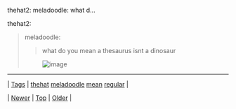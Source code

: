 <!--
title: thehat2
date: 2020-06-28T15:27:00.283Z
tags: thehat, meladoodle, mean, regular
-->


thehat2: meladoodle: what d...

<p>thehat2:</p>
<blockquote>
<p>meladoodle:</p>
<blockquote>
<p>what do you mean a thesaurus isnt a dinosaur</p>
</blockquote>
<p><figure class="tmblr-full" data-orig-height="361" data-orig-width="500" data-orig-src="https://66.media.tumblr.com/9d6966ed6854421c267ce9713e48f428/tumblr_inline_n4j9x516D61r49bdp.png"><img alt="image" src="https://66.media.tumblr.com/23e56c67c9df1b3d4a12af70247bb2ec/tumblr_inline_pk180uA4Sn1snpcgy_540.png" data-orig-height="361" data-orig-width="500" data-orig-src="https://66.media.tumblr.com/9d6966ed6854421c267ce9713e48f428/tumblr_inline_n4j9x516D61r49bdp.png"/></figure></p>
</blockquote>

<!--BOTTOM-POST-NAVIGATION-->
---

| [Tags](tags.md) | [thehat](tag-thehat.md) [meladoodle](tag-meladoodle.md) [mean](tag-mean.md) [regular](tag-regular.md) |

| [Newer](84250823894.md) | [Top](index.md) | [Older](84255618099.md) |